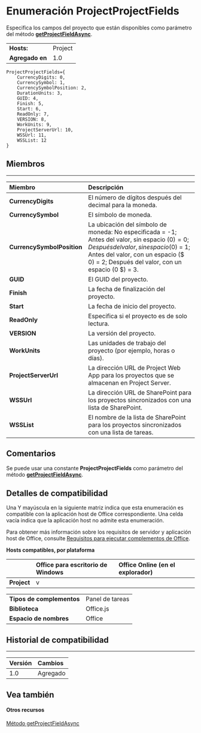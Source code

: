 
# <a name="projectprojectfields-enumeration"></a>Enumeración ProjectProjectFields
Especifica los campos del proyecto que están disponibles como parámetro del método **[getProjectFieldAsync](../../reference/shared/projectdocument.getprojectfieldasync.md)**.

|||
|:-----|:-----|
|**Hosts:**|Project|
|**Agregado en**|1.0|

```
ProjectProjectFields={
    CurrencyDigits: 0, 
    CurrencySymbol: 1, 
    CurrencySymbolPosition: 2, 
    DurationUnits: 3,
    GUID: 4, 
    Finish: 5, 
    Start: 6, 
    ReadOnly: 7, 
    VERSION: 8, 
    WorkUnits: 9, 
    ProjectServerUrl: 10, 
    WSSUrl: 11, 
    WSSList: 12
}
```


## <a name="members"></a>Miembros


****


|**Miembro**|**Descripción**|
|:-----|:-----|
|**CurrencyDigits**|El número de dígitos después del decimal para la moneda.|
|**CurrencySymbol**|El símbolo de moneda.|
|**CurrencySymbolPosition**|La ubicación del símbolo de moneda: No especificada = -1; Antes del valor, sin espacio ($0) = 0; Después del valor, sin espacio (0$) = 1; Antes del valor, con un espacio ($ 0) = 2; Después del valor, con un espacio (0 $) = 3.|
|**GUID**|El GUID del proyecto.|
|**Finish**|La fecha de finalización del proyecto.|
|**Start**|La fecha de inicio del proyecto.|
|**ReadOnly**|Especifica si el proyecto es de solo lectura.|
|**VERSION**|La versión del proyecto.|
|**WorkUnits**|Las unidades de trabajo del proyecto (por ejemplo, horas o días).|
|**ProjectServerUrl**|La dirección URL de Project Web App para los proyectos que se almacenan en Project Server.|
|**WSSUrl**|La dirección URL de SharePoint para los proyectos sincronizados con una lista de SharePoint.|
|**WSSList**|El nombre de la lista de SharePoint para los proyectos sincronizados con una lista de tareas.|

## <a name="remarks"></a>Comentarios

Se puede usar una constante **ProjectProjectFields** como parámetro del método **[getProjectFieldAsync](../../reference/shared/projectdocument.getprojectfieldasync.md)**.


## <a name="support-details"></a>Detalles de compatibilidad


Una Y mayúscula en la siguiente matriz indica que esta enumeración es compatible con la aplicación host de Office correspondiente. Una celda vacía indica que la aplicación host no admite esta enumeración.

Para obtener más información sobre los requisitos de servidor y aplicación host de Office, consulte [Requisitos para ejecutar complementos de Office](../../docs/overview/requirements-for-running-office-add-ins.md).


**Hosts compatibles, por plataforma**


||**Office para escritorio de Windows**|**Office Online (en el explorador)**|
|:-----|:-----|:-----|
|**Project**|v||

|||
|:-----|:-----|
|**Tipos de complementos**|Panel de tareas|
|**Biblioteca**|Office.js|
|**Espacio de nombres**|Office|

## <a name="support-history"></a>Historial de compatibilidad



****


|**Versión**|**Cambios**|
|:-----|:-----|
|1.0|Agregado|

## <a name="see-also"></a>Vea también



#### <a name="other-resources"></a>Otros recursos


[Método getProjectFieldAsync](../../reference/shared/projectdocument.getprojectfieldasync.md)
